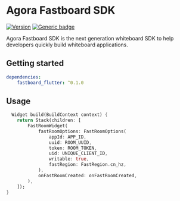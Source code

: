 # Agora Fastboard SDK
[![Version](https://img.shields.io/pub/v/fastboard_flutter.svg)](https://pub.dev/packages/fastboard_flutter)
[![Generic badge](https://img.shields.io/badge/platform-android%20|%20ios%20-blue.svg)](https://pub.dev/packages/fastboard_flutter)

Agora Fastboard SDK is the next generation whiteboard SDK to help developers quickly build
whiteboard applications.

## Getting started

```yaml
dependencies:
    fastboard_flutter: ^0.1.0
```

## Usage

```dart
  Widget build(BuildContext context) {
    return Stack(children: [
        FastRoomWidget(
            fastRoomOptions: FastRoomOptions(
                appId: APP_ID,
                uuid: ROOM_UUID,
                token: ROOM_TOKEN,
                uid: UNIQUE_CLIENT_ID,
                writable: true,
                fastRegion: FastRegion.cn_hz,
            ),
            onFastRoomCreated: onFastRoomCreated,
        ),
    ]);
}

```